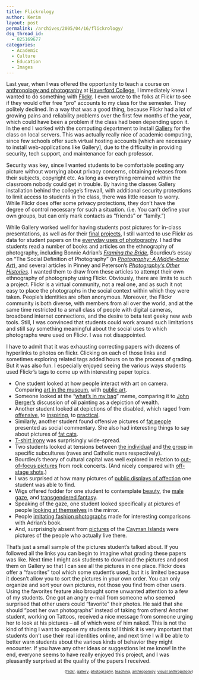 ```yaml
---
title: Flickrology
author: Kerim
layout: post
permalink: /archives/2005/04/16/flickrology/
dsq_thread_id:
  - 825169677
categories:
  - Academic
  - Culture
  - Education
  - Images
---
```

Last year, when I was offered the opportunity to teach a course on <a href="http://wiki.oxus.net/207b" onclick="_gaq.push(['_trackEvent', 'outbound-article', 'http://wiki.oxus.net/207b', 'anthropology and photography']);" >anthropology and photography</a> at <a href="http://www.haverford.edu/" onclick="_gaq.push(['_trackEvent', 'outbound-article', 'http://www.haverford.edu/', 'Haverford College']);" >Haverford College</a>, I immediately knew I wanted to do something with <a href="http://www.flickr.com/" onclick="_gaq.push(['_trackEvent', 'outbound-article', 'http://www.flickr.com/', 'Flickr']);" >Flickr</a>. I even wrote to the folks at Flickr to see if they would offer free &#8220;pro&#8221; accounts to my class for the semester. They politely declined. In a way that was a good thing, because Flickr had a lot of growing pains and reliability problems over the first few months of the year, which could have been a problem if the class had been depending upon it. In the end I worked with the computing department to install <a href="http://gallery.sourceforge.net/" onclick="_gaq.push(['_trackEvent', 'outbound-article', 'http://gallery.sourceforge.net/', 'Gallery']);" >Gallery</a> for the class on local servers. This was actually really nice of academic computing, since few schools offer such virtual hosting accounts [which are necessary to install web-applications like Gallery], due to the difficulty in providing security, tech support, and maintenance for each professor.

Security was key, since I wanted students to be comfortable posting any picture without worrying about privacy concerns, obtaining releases from their subjects, copyright etc. As long as everything remained within the classroom nobody could get in trouble. By having the classes Gallery installation behind the college&#8217;s firewall, with additional security protections to limit access to students in the class, there was little reason to worry. While Flickr does offer some privacy protections, they don&#8217;t have the degree of control necessary for such a situation. (i.e. You can&#8217;t define your own groups, but can only mark contacts as &#8220;friends&#8221; or &#8220;family.&#8221;)

While Gallery worked well for having students post pictures for in-class presentations, as well as for their <a href="http://wiki.oxus.net/207b:Visual_Ethnography" onclick="_gaq.push(['_trackEvent', 'outbound-article', 'http://wiki.oxus.net/207b:Visual_Ethnography', 'final projects']);" >final projects</a>, I still wanted to use Flickr as data for student papers on the <a href="http://wiki.oxus.net/207b:Paper2" onclick="_gaq.push(['_trackEvent', 'outbound-article', 'http://wiki.oxus.net/207b:Paper2', 'everyday uses of photography']);" >everyday uses of photography</a>. I had the students read a number of books and articles on the ethnography of photography, including Bonnie Adrian&#8217;s *<a href="http://www.amazon.com/exec/obidos/ASIN/0520238346/shashwaticom-20" onclick="_gaq.push(['_trackEvent', 'outbound-article', 'http://www.amazon.com/exec/obidos/ASIN/0520238346/shashwaticom-20', 'Framing the Bride']);" >Framing the Bride</a>*, Bourdieu&#8217;s essay on &#8220;The Social Definition of Photography&#8221; (in *<a href="http://www.amazon.com/exec/obidos/ASIN/0804726892/shashwaticom-20" onclick="_gaq.push(['_trackEvent', 'outbound-article', 'http://www.amazon.com/exec/obidos/ASIN/0804726892/shashwaticom-20', 'Photography: A Middle-brow Art']);" >Photography: A Middle-brow Art</a>*), and several articles in Pinney and Peterson&#8217;s *<a href="http://www.amazon.com/exec/obidos/ASIN/0822331136/shashwaticom-20" onclick="_gaq.push(['_trackEvent', 'outbound-article', 'http://www.amazon.com/exec/obidos/ASIN/0822331136/shashwaticom-20', 'Photography&#8217;s Other Histories']);" >Photography&#8217;s Other Histories</a>*. I wanted them to draw from these articles to attempt their own ethnography of photography using Flickr. Obviously, there are limits to such a project. Flickr is a virtual community, not a real one, and as such it not easy to place the photographs in the social context within which they were taken. People&#8217;s identities are often anonymous. Moreover, the Flickr community is both diverse, with members from all over the world, and at the same time restricted to a small class of people with digital cameras, broadband internet connections, and the desire to beta test geeky new web tools. Still, I was convinced that students could work around such limitations and still say something meaningful about the social uses to which photographs were used on Flickr. I was not disappointed.

I have to admit that it was exhausting correcting papers with dozens of hyperlinks to photos on flickr. Clicking on each of those links and sometimes exploring related tags added hours on to the process of grading. But it was also fun. I especially enjoyed seeing the various ways students used Flickr&#8217;s tags to come up with interesting paper topics.

  * One student looked at how people interact with art on camera. Comparing <a href="http://www.flickr.com/photos/laihiu/7464928/" onclick="_gaq.push(['_trackEvent', 'outbound-article', 'http://www.flickr.com/photos/laihiu/7464928/', 'art in the museum']);" >art in the museum</a>, with <a href="http://www.flickr.com/photos/59999295@N00/7693928/" onclick="_gaq.push(['_trackEvent', 'outbound-article', 'http://www.flickr.com/photos/59999295@N00/7693928/', 'public art']);" >public art</a>.
  * Someone looked at the &#8220;<a href="http://flickr.com/photos/ruutackses/7881792/" onclick="_gaq.push(['_trackEvent', 'outbound-article', 'http://flickr.com/photos/ruutackses/7881792/', 'what&#8217;s in my bag']);" >what&#8217;s in my bag</a>&#8221; meme, comparing it to <a href="http://www.amazon.com/exec/obidos/ASIN/0140135154/shashwaticom-20" onclick="_gaq.push(['_trackEvent', 'outbound-article', 'http://www.amazon.com/exec/obidos/ASIN/0140135154/shashwaticom-20', 'John Berger&#8217;s']);" >John Berger&#8217;s</a> discussion of oil painting as a depiction of wealth.
  * Another student looked at depictions of the disabled, which raged from <a href="http://www.flickr.com/photos/seuss/871842/" onclick="_gaq.push(['_trackEvent', 'outbound-article', 'http://www.flickr.com/photos/seuss/871842/', 'offensive']);" >offensive</a>, to <a href="http://www.flickr.com/photos/exuexpress/4877202/" onclick="_gaq.push(['_trackEvent', 'outbound-article', 'http://www.flickr.com/photos/exuexpress/4877202/', 'inspiring']);" >inspiring</a>, to <a href="http://www.flickr.com/photos/markdlewis/2882520/in/set-72039/" onclick="_gaq.push(['_trackEvent', 'outbound-article', 'http://www.flickr.com/photos/markdlewis/2882520/in/set-72039/', 'practical']);" >practical</a>.
  * Similarly, another student found offensive pictures of <a href="http://www.flickr.com/photos/sthig/sets/209535/" onclick="_gaq.push(['_trackEvent', 'outbound-article', 'http://www.flickr.com/photos/sthig/sets/209535/', 'fat people']);" >fat people</a> presented as social commentary. She also had interesting things to say about pictures of <a href="http://flickr.com/photos/search/tags:fat%2Ccat/tagmode:all/?page=2" onclick="_gaq.push(['_trackEvent', 'outbound-article', 'http://flickr.com/photos/search/tags:fat%2Ccat/tagmode:all/?page=2', 'fat cats']);" >fat cats</a>.
  * <a href="http://www.flickr.com/photos/viceroy321/3108794/" onclick="_gaq.push(['_trackEvent', 'outbound-article', 'http://www.flickr.com/photos/viceroy321/3108794/', 'T-shirt irony']);" >T-shirt irony</a> was surprisingly wide-spread.
  * Two students looked at tensions between <a href="http://www.flickr.com/photos/tanco/7226673" onclick="_gaq.push(['_trackEvent', 'outbound-article', 'http://www.flickr.com/photos/tanco/7226673', 'the individual']);" >the individual</a> and <a href="http://photos6.flickr.com/8731878_dc96983ed4_o.jpg" onclick="_gaq.push(['_trackEvent', 'outbound-article', 'http://photos6.flickr.com/8731878_dc96983ed4_o.jpg', 'the group']);" >the group</a> in specific subcultures (raves and Catholic nuns respectively). 
  * Bourdieu&#8217;s theory of cultural capital was well explored in relation to <a href="http://www.flickr.com/photos/musiquenonstop/8353196/" onclick="_gaq.push(['_trackEvent', 'outbound-article', 'http://www.flickr.com/photos/musiquenonstop/8353196/', 'out-of-focus pictures']);" >out-of-focus pictures</a> from rock concerts. (And nicely compared with <a href="http://www.flickr.com/photos/gperez/7539602/" onclick="_gaq.push(['_trackEvent', 'outbound-article', 'http://www.flickr.com/photos/gperez/7539602/', 'off-stage shots']);" >off-stage shots</a>.)
  * I was surprised at how many pictures of <a href="http://flickr.com/photos/89818744@N00/7046895/" onclick="_gaq.push(['_trackEvent', 'outbound-article', 'http://flickr.com/photos/89818744@N00/7046895/', 'public displays of affection']);" >public displays of affection</a> one student was able to find.
  * Wigs offered fodder for one student to contemplate <a href="http://flickr.com/photos/49503004040@N01/143995/" onclick="_gaq.push(['_trackEvent', 'outbound-article', 'http://flickr.com/photos/49503004040@N01/143995/', 'beauty']);" >beauty</a>, the <a href="http://flickr.com/photos/dreaminghopelessly/3172459/" onclick="_gaq.push(['_trackEvent', 'outbound-article', 'http://flickr.com/photos/dreaminghopelessly/3172459/', 'male gaze']);" >male gaze</a>, and <a href="http://flickr.com/photos/adamb/8119682/" onclick="_gaq.push(['_trackEvent', 'outbound-article', 'http://flickr.com/photos/adamb/8119682/', 'transgendered fantasy']);" >transgendered fantasy</a>.
  * Speaking of the gaze, one student looked specifically at pictures of people <a href="http://flickr.com/photos/stepinside/1361538/" onclick="_gaq.push(['_trackEvent', 'outbound-article', 'http://flickr.com/photos/stepinside/1361538/', 'looking at themselves']);" >looking at themselves</a> in the mirror.
  * People <a href="http://www.flickr.com/photos/cariephoto/5081992/" onclick="_gaq.push(['_trackEvent', 'outbound-article', 'http://www.flickr.com/photos/cariephoto/5081992/', 'imitating fashion photographs']);" >imitating fashion photographs</a> made for interesting comparisons with Adrian&#8217;s book.
  * And, surprisingly absent from <a href="http://flickr.com/photos/hazybluedot/7837288/" onclick="_gaq.push(['_trackEvent', 'outbound-article', 'http://flickr.com/photos/hazybluedot/7837288/', 'pictures']);" >pictures</a> of the <a href="http://www.flickr.com/photos/53422058@N00/4044900/" onclick="_gaq.push(['_trackEvent', 'outbound-article', 'http://www.flickr.com/photos/53422058@N00/4044900/', 'Cayman Islands']);" >Cayman Islands</a> were pictures of the people who actually live there.

That&#8217;s just a small sample of the pictures student&#8217;s talked about. If you followed all the links you can begin to imagine what grading these papers was like. Next time I might ask students to download the pictures and post them on Gallery so that I can see all the pictures in one place. Flickr does offer a &#8220;favorites&#8221; tool which some student&#8217;s used, but it is limited because it doesn&#8217;t allow you to sort the pictures in your own order. You can only organize and sort your own pictures, not those you find from other users. Using the favorites feature also brought some unwanted attention to a few of my students. One got an angry e-mail from someone who seemed surprised that other users could &#8220;favorite&#8221; their photos. He said that she should &#8220;post her own photographs&#8221; instead of taking from others! Another student, working on Tattoos, received a nice message from someone urging her to look at his pictures &#8211; all of which were of him naked. This is not the kind of thing I want to expose my students to! I think it is very important that students don&#8217;t use their real identities online, and next time I will be able to better warn students about the various kinds of behavior they might encounter. If you have any other ideas or suggestions let me know! In the end, everyone seems to have really enjoyed this project, and I was pleasantly surprised at the quality of the papers I received.

<div style="text-align:right;">
  <span style="font-size:x-small;">{<a href="http://technorati.com/tag/flickr" onclick="_gaq.push(['_trackEvent', 'outbound-article', 'http://technorati.com/tag/flickr', 'flickr']);"  rel="tag">flickr</a>, <a href="http://technorati.com/tag/gallery" onclick="_gaq.push(['_trackEvent', 'outbound-article', 'http://technorati.com/tag/gallery', 'gallery']);"  rel="tag">gallery</a>, <a href="http://technorati.com/tag/photography" onclick="_gaq.push(['_trackEvent', 'outbound-article', 'http://technorati.com/tag/photography', 'photography']);"  rel="tag">photography</a>, <a href="http://technorati.com/tag/teaching" onclick="_gaq.push(['_trackEvent', 'outbound-article', 'http://technorati.com/tag/teaching', 'teaching']);"  rel="tag">teaching</a>, <a href="http://technorati.com/tag/anthropology" onclick="_gaq.push(['_trackEvent', 'outbound-article', 'http://technorati.com/tag/anthropology', 'anthropology']);"  rel="tag">anthropology</a>, <a href="http://technorati.com/tag/visual anthropology" onclick="_gaq.push(['_trackEvent', 'outbound-article', 'http://technorati.com/tag/visual anthropology', 'visual anthropology']);"  rel="tag">visual anthropology</a>}</span>


